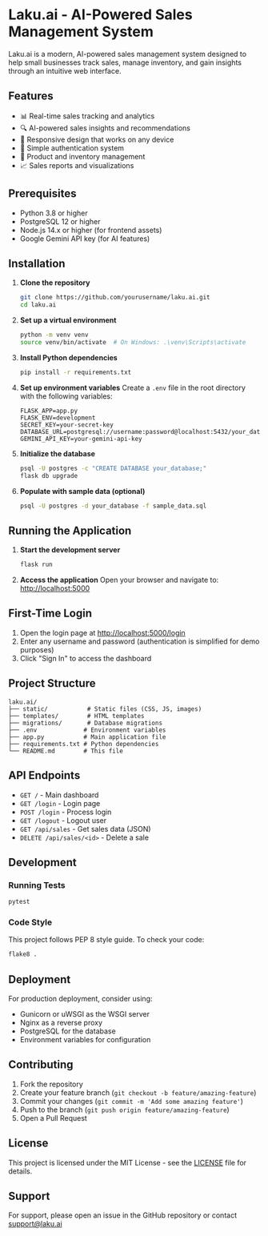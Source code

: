 # Laku.ai - AI-Powered Sales Management System

Laku.ai is a modern, AI-powered sales management system designed to help small businesses track sales, manage inventory, and gain insights through an intuitive web interface.

## Features

- 📊 Real-time sales tracking and analytics
- 🔍 AI-powered sales insights and recommendations
- 📱 Responsive design that works on any device
- 🔐 Simple authentication system
- 🛒 Product and inventory management
- 📈 Sales reports and visualizations

## Prerequisites

- Python 3.8 or higher
- PostgreSQL 12 or higher
- Node.js 14.x or higher (for frontend assets)
- Google Gemini API key (for AI features)

## Installation

1. **Clone the repository**
   ```bash
   git clone https://github.com/yourusername/laku.ai.git
   cd laku.ai
   ```

2. **Set up a virtual environment**
   ```bash
   python -m venv venv
   source venv/bin/activate  # On Windows: .\venv\Scripts\activate
   ```

3. **Install Python dependencies**
   ```bash
   pip install -r requirements.txt
   ```

4. **Set up environment variables**
   Create a `.env` file in the root directory with the following variables:
   ```env
   FLASK_APP=app.py
   FLASK_ENV=development
   SECRET_KEY=your-secret-key
   DATABASE_URL=postgresql://username:password@localhost:5432/your_database
   GEMINI_API_KEY=your-gemini-api-key
   ```

5. **Initialize the database**
   ```bash
   psql -U postgres -c "CREATE DATABASE your_database;"
   flask db upgrade
   ```

6. **Populate with sample data (optional)**
   ```bash
   psql -U postgres -d your_database -f sample_data.sql
   ```

## Running the Application

1. **Start the development server**
   ```bash
   flask run
   ```

2. **Access the application**
   Open your browser and navigate to: [http://localhost:5000](http://localhost:5000)

## First-Time Login

1. Open the login page at [http://localhost:5000/login](http://localhost:5000/login)
2. Enter any username and password (authentication is simplified for demo purposes)
3. Click "Sign In" to access the dashboard

## Project Structure

```
laku.ai/
├── static/           # Static files (CSS, JS, images)
├── templates/        # HTML templates
├── migrations/       # Database migrations
├── .env             # Environment variables
├── app.py           # Main application file
├── requirements.txt # Python dependencies
└── README.md        # This file
```

## API Endpoints

- `GET /` - Main dashboard
- `GET /login` - Login page
- `POST /login` - Process login
- `GET /logout` - Logout user
- `GET /api/sales` - Get sales data (JSON)
- `DELETE /api/sales/<id>` - Delete a sale

## Development

### Running Tests
```bash
pytest
```

### Code Style
This project follows PEP 8 style guide. To check your code:
```bash
flake8 .
```

## Deployment

For production deployment, consider using:
- Gunicorn or uWSGI as the WSGI server
- Nginx as a reverse proxy
- PostgreSQL for the database
- Environment variables for configuration

## Contributing

1. Fork the repository
2. Create your feature branch (`git checkout -b feature/amazing-feature`)
3. Commit your changes (`git commit -m 'Add some amazing feature'`)
4. Push to the branch (`git push origin feature/amazing-feature`)
5. Open a Pull Request

## License

This project is licensed under the MIT License - see the [LICENSE](LICENSE) file for details.

## Support

For support, please open an issue in the GitHub repository or contact support@laku.ai
